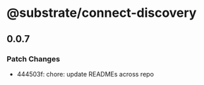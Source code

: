 # @substrate/connect-discovery

## 0.0.7

### Patch Changes

- 444503f: chore: update READMEs across repo
